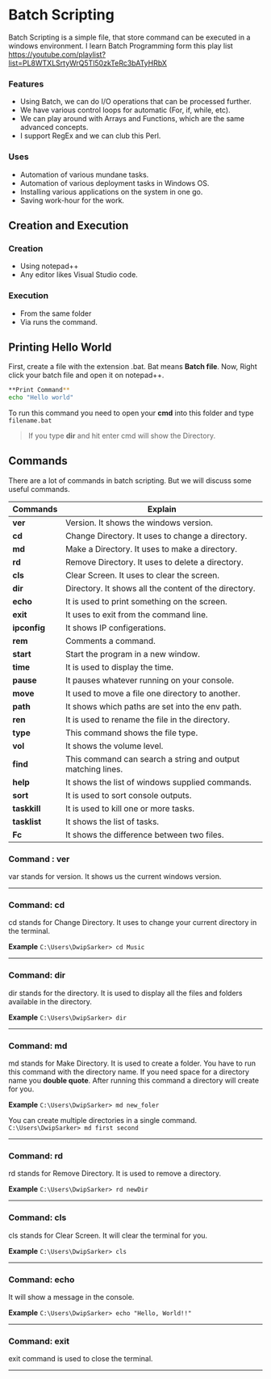 # Batch Scripting

Batch Scripting is a simple file, that store command can be executed in a windows environment. I learn Batch Programming form this play list
https://youtube.com/playlist?list=PL8WTXLSrtyWrQ5Tl50zkTeRc3bATyHRbX

### Features

- Using Batch, we can do I/O operations that can be processed further.
- We have various control loops for automatic (For, if, while, etc).
- We can play around with Arrays and Functions, which are the same advanced concepts.
- I support RegEx and we can club this Perl.

### Uses

- Automation of various mundane tasks.
- Automation of various deployment tasks in Windows OS.
- Installing various applications on the system in one go.
- Saving work-hour for the work.



## Creation and Execution

### Creation 

- Using notepad++
- Any editor likes Visual Studio code.

### Execution

- From the same folder
- Via runs the command.



## Printing Hello World

First, create a file with the extension .bat. Bat means **Batch file**.  Now, Right click your batch file and open it on notepad++.

```bash
**Print Command**
echo "Hello world"
```

To run this command you need to open your **cmd** into this folder and  type `filename.bat` 

> If you type **dir** and hit enter cmd will show the Directory.



## Commands

There are a lot of commands in batch scripting. But we will discuss some useful commands.

| Commands     | Explain                                                     |
| ------------ | ----------------------------------------------------------- |
| **ver**      | Version. It shows the windows version.                      |
| **cd**       | Change Directory. It uses to change a directory.            |
| **md**       | Make a Directory. It uses to make a directory.              |
| **rd**       | Remove Directory. It uses to delete a directory.            |
| **cls**      | Clear Screen. It uses to clear the screen.                  |
| **dir**      | Directory. It shows all the content of the directory.       |
| **echo**     | It is used to print something on the screen.                |
| **exit**     | It uses to exit from the command line.                      |
| **ipconfig** | It shows IP configerations.                                 |
| **rem**      | Comments a command.                                         |
| **start**    | Start the program in a new window.                          |
| **time**     | It is used to display the time.                             |
| **pause**    | It pauses whatever running on your console.                 |
| **move**     | It used to move a file one directory to another.            |
| **path**     | It shows which paths are set into the env path.             |
| **ren**      | It is used to rename the file in the directory.             |
| **type**     | This command shows the file type.                           |
| **vol**      | It shows the volume level.                                  |
| **find**     | This command can search a string and output matching lines. |
| **help**     | It shows the list of windows supplied commands.             |
| **sort**     | It is used to sort console outputs.                         |
| **taskkill** | It is used to kill one or more tasks.                       |
| **tasklist** | It shows the list of tasks.                                 |
| **Fc**       | It shows the difference between two files.                  |



### Command : ver

var stands for version. It shows us the current windows version.

------



### Command: cd

cd stands for Change Directory. It uses to change your current directory in the terminal. 

**Example** `C:\Users\DwipSarker> cd Music`

------



### Command: dir

dir stands for the directory. It is used to display all the files and folders available in the directory.

**Example** `C:\Users\DwipSarker> dir`

------



### Command: md

md stands for Make Directory. It is used to create a folder. You have to run this command with the directory name. If you need space for a directory name you **double quote**.  After running this command a directory will create for you.

**Example** `C:\Users\DwipSarker> md new_foler`

You can create multiple directories in a single command. `C:\Users\DwipSarker> md first second`

------



### Command: rd

rd stands for Remove Directory. It is used to remove a directory.

**Example** `C:\Users\DwipSarker> rd newDir`

------



### Command: cls

cls stands for Clear Screen. It will clear the terminal for you. 

**Example** `C:\Users\DwipSarker> cls`

------



### Command: echo

It will show a message in the console.

**Example** `C:\Users\DwipSarker> echo "Hello, World!!"`

------



### Command: exit

exit command is used to close the terminal.

------




